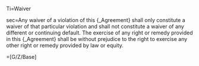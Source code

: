 Ti=Waiver

sec=Any waiver of a violation of this {_Agreement} shall only constitute a waiver of that particular violation and shall not constitute a waiver of any different or continuing default. The exercise of any right or remedy provided in this {_Agreement} shall be without prejudice to the right to exercise any other right or remedy provided by law or equity.

=[G/Z/Base]
